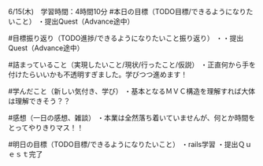 6/15(木)　学習時間：4時間10分
#本日の目標（TODO目標/できるようになりたいこと）
・提出Quest（Advance途中）

#目標振り返り（TODO進捗/できるようになりたいこと振り返り）
・・提出Quest（Advance途中）

#詰まっていること（実現したいこと/現状/行ったこと/仮説）
・正直何から手を付けたらいいかも不透明すぎました。学びつつ進めます！

#学んだこと（新しい気付き、学び）
・基本となるＭＶＣ構造を理解すれば大体は理解できそう？？

#感想（一日の感想、雑談）
・本業は全然落ち着いていませんが、何とか時間をとってやりきりマス！！

#明日の目標（TODO目標/できるようになりたいこと）
・rails学習
・提出Ｑｕｅｓｔ完了
